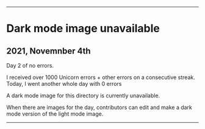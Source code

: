 
***

# Dark mode image unavailable

## 2021, Novemnber 4th

Day 2 of no errors.

I received over 1000 Unicorn errors + other errors on a consecutive streak. Today, I went another whole day with 0 errors

A dark mode image for this directory is currently unavailable.

When there are images for the day, contributors can edit and make a dark mode version of the light mode image.

***
